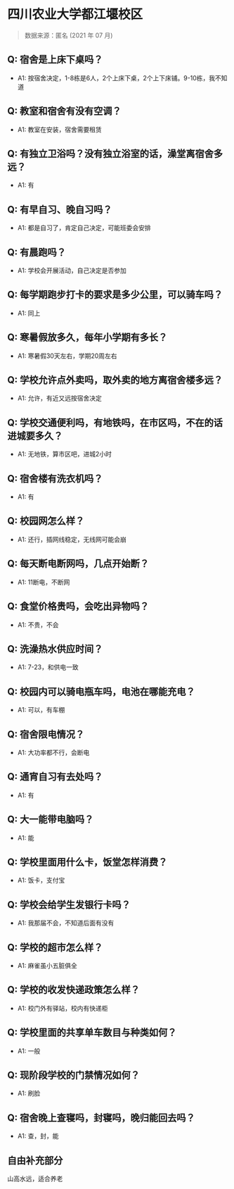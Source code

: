 # 四川农业大学都江堰校区

> 数据来源：匿名 (2021 年 07 月)

## Q: 宿舍是上床下桌吗？

- A1: 按宿舍决定，1-8栋是6人，2个上床下桌，2个上下床铺。9-10栋，我不知道

## Q: 教室和宿舍有没有空调？

- A1: 教室在安装，宿舍需要租赁

## Q: 有独立卫浴吗？没有独立浴室的话，澡堂离宿舍多远？

- A1: 有

## Q: 有早自习、晚自习吗？

- A1: 都是自习了，肯定自己决定，可能班委会安排

## Q: 有晨跑吗？

- A1: 学校会开展活动，自己决定是否参加

## Q: 每学期跑步打卡的要求是多少公里，可以骑车吗？

- A1: 同上

## Q: 寒暑假放多久，每年小学期有多长？

- A1: 寒暑假30天左右，学期20周左右

## Q: 学校允许点外卖吗，取外卖的地方离宿舍楼多远？

- A1: 允许，有近又远按宿舍决定

## Q: 学校交通便利吗，有地铁吗，在市区吗，不在的话进城要多久？

- A1: 无地铁，算市区吧，进城2小时

## Q: 宿舍楼有洗衣机吗？

- A1: 有

## Q: 校园网怎么样？

- A1: 还行，插网线稳定，无线网可能会崩

## Q: 每天断电断网吗，几点开始断？

- A1: 11断电，不断网

## Q: 食堂价格贵吗，会吃出异物吗？

- A1: 不贵，不会

## Q: 洗澡热水供应时间？

- A1: 7-23，和供电一致

## Q: 校园内可以骑电瓶车吗，电池在哪能充电？

- A1: 可以，有车棚

## Q: 宿舍限电情况？

- A1: 大功率都不行，会断电

## Q: 通宵自习有去处吗？

- A1: 有

## Q: 大一能带电脑吗？

- A1: 能

## Q: 学校里面用什么卡，饭堂怎样消费？

- A1: 饭卡，支付宝

## Q: 学校会给学生发银行卡吗？

- A1: 我那届不会，不知道后面有没有

## Q: 学校的超市怎么样？

- A1: 麻雀虽小五脏俱全

## Q: 学校的收发快递政策怎么样？

- A1: 校门外有驿站，校内有快递柜

## Q: 学校里面的共享单车数目与种类如何？

- A1: 一般

## Q: 现阶段学校的门禁情况如何？

- A1: 刷脸

## Q: 宿舍晚上查寝吗，封寝吗，晚归能回去吗？

- A1: 查，封，能

## 自由补充部分

山高水远，适合养老